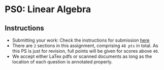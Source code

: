 # PS0: Linear Algebra

## Instructions
* Submitting your work: Check the instructions for submission [here](https://geometric3d.github.io/pages/assignments.html)
* There are `2` sections in this assignment, comprising `48 pts` in total. As this PS is just for revision, full points will be given for scores above `40`. 
* We accept either LaTex pdfs or scanned documents as long as the location of each question is annotated properly.

